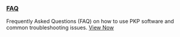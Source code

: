 
### [FAQ](/faq/en)

Frequently Asked Questions (FAQ) on how to use PKP software and common troubleshooting issues. [View Now](/faq/en)
